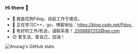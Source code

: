### Hi there 👋
     
- 🔭 我是花狗Fdog，目前工作于南京。
- 🌱 正在学习C++，go，博客地址：https://blog.csdn.net/Fdog_
- 👯 有好的工作/机会，请联系我！,2506897252@qq.com
- :blush: 爱生活，爱自己，加油！

![Anurag's GitHub stats](https://github-readme-stats.vercel.app/api?username=HuaGouFdog&show_icons=true&theme=gruvbox)
